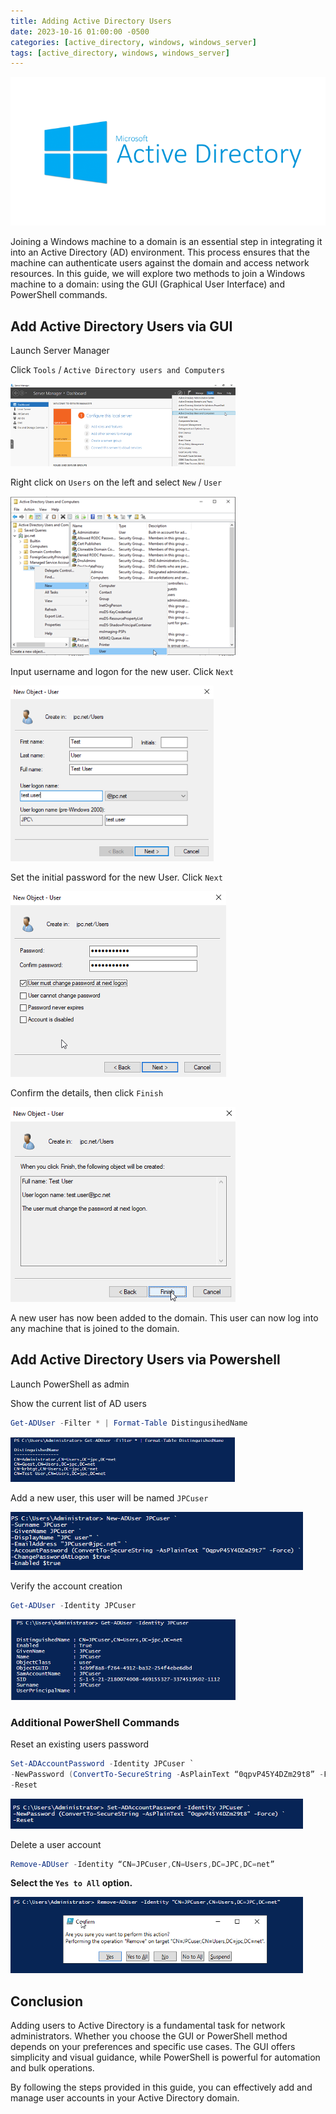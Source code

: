 ```yaml
---
title: Adding Active Directory Users 
date: 2023-10-16 01:00:00 -0500
categories: [active_directory, windows, windows_server]
tags: [active_directory, windows, windows_server]
---
```


![install_ad_ds0](/assets/img/posts/2023/install_active_directory_domain_services/install_ad_ds0.png)


Joining a Windows machine to a domain is an essential step in integrating it into an Active Directory (AD) environment. This process ensures that the machine can authenticate users against the domain and access network resources. In this guide, we will explore two methods to join a Windows machine to a domain: using the GUI (Graphical User Interface) and PowerShell commands.


## Add Active Directory Users via GUI

Launch Server Manager

Click `Tools` / `Active Directory users and Computers`

![add_user_gui0](/assets/img/posts/2023/add_active_directory_users/add_user_gui0.png)

Right click on `Users` on the left and select `New` / `User`

![add_user_gui1](/assets/img/posts/2023/add_active_directory_users/add_user_gui1.png)

Input username and logon for the new user. Click `Next`

![add_user_gui2](/assets/img/posts/2023/add_active_directory_users/add_user_gui2.png)

Set the initial password for the new User. Click `Next`

![add_user_gui3](/assets/img/posts/2023/add_active_directory_users/add_user_gui3.png)

Confirm the details, then click `Finish`

![add_user_gui4](/assets/img/posts/2023/add_active_directory_users/add_user_gui4.png)

A new user has now been added to the domain. This user can now log into any machine that is joined to the domain.

## Add Active Directory Users via Powershell

Launch PowerShell as admin

Show the current list of AD users

```powershell
Get-ADUser -Filter * | Format-Table DistingusihedName
```

![add_user_powershell0](/assets/img/posts/2023/add_active_directory_users/add_user_powershell0.png)

Add a new user, this user will be named `JPCuser`

![add_user_powershell1](/assets/img/posts/2023/add_active_directory_users/add_user_powershell1.png)

Verify the account creation

```powershell
Get-ADUser -Identity JPCuser
```

![add_user_powershell2](/assets/img/posts/2023/add_active_directory_users/add_user_powershell2.png)

### Additional PowerShell Commands

Reset an existing users password

```powershell
Set-ADAccountPassword -Identity JPCuser `
-NewPassword (ConvertTo-SecureString -AsPlainText “0qpvP45Y4DZm29t8” -Force) `
-Reset
```

![add_user_powershell3](/assets/img/posts/2023/add_active_directory_users/add_user_powershell3.png)

Delete a user account

```powershell
Remove-ADUser -Identity “CN=JPCuser,CN=Users,DC=JPC,DC=net”
```

**Select the `Yes to All` option.**

![add_user_powershell4](/assets/img/posts/2023/add_active_directory_users/add_user_powershell4.png)

## Conclusion

Adding users to Active Directory is a fundamental task for network administrators. Whether you choose the GUI or PowerShell method depends on your preferences and specific use cases. The GUI offers simplicity and visual guidance, while PowerShell is powerful for automation and bulk operations.

By following the steps provided in this guide, you can effectively add and manage user accounts in your Active Directory domain.
